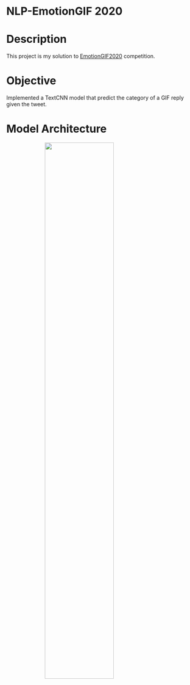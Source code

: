 # NLP-EmotionGIF 2020

# Description
This project is my solution to [EmotionGIF2020](https://sites.google.com/view/emotiongif-2020/) competition.
# Objective
Implemented a TextCNN model that predict the category of a GIF reply given the tweet.
# Model Architecture
<img src="https://i.imgur.com/UAbCRRG.png" style="display:block;float:none;margin-left:auto;margin-right:auto;width:60%"> 
